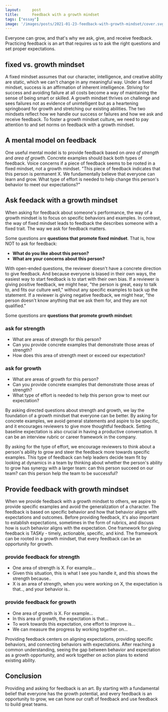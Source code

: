 ```yaml
---
layout:     post
title:      Feedback with a growth mindset
tags: ["essay"]
image: '/images/posts/2021-01-23-feedback-with-growth-mindset/cover.svg'
---
```


Everyone can grow, and that's why we ask, give, and receive feedback. Practicing feedback is an art that requires us to ask the right questions and set proper expectations.

## fixed vs. growth mindset

A fixed mindset assumes that our character, intelligence, and creative ability are static, which we can't change in any meaningful way. Under a fixed mindset, success is an affirmation of inherent intelligence. Striving for success and avoiding failure at all costs become a way of maintaining the sense of being smart or skilled.
A growth mindset thrives on challenge and sees failures not as evidence of unintelligent but as a heartening springboard for growth and stretching our existing abilities.
The two mindsets reflect how we handle our success or failures and how we ask and receive feedback. To foster a growth mindset culture, we need to pay attention to and set norms on feedback with a growth mindset.

## A mental model on feedback

One useful mental model is to provide feedback based on *area of strength* and *area of growth*. Concrete examples should back both types of feedback.
Voice concerns if a piece of feedback seems to be rooted in a fixed mindset, not a growth mindset. "This piece of feedback indicates that this person is permanent X. We fundamentally believe that everyone can learn and grow. What type of effort is needed to help change this person's behavior to meet our expectations?"


## Ask feedack with a growth mindset

When asking for feedback about someone's performance, the way of a growth mindset is to focus on specific behaviors and examples. In contrast, the way of fixed mindset leads to feedback the describes someone with a fixed trait. The way we ask for feedback matters. 

Some questions are **questions that promote fixed mindset**. That is, how NOT to ask for feedback:

- **What do you like about this person?**
- **What are your concerns about this person?**

With open-ended questions, the reviewer doesn't have a concrete direction to give feedback. And because everyone is biased in their own ways, the easiest way to start feedback is to start with their own bias. If a reviewer is giving positive feedback, we might hear, "the person is great, easy to talk to, and fits our culture well," without any specific examples to back up the statement. If a reviewer is giving negative feedback, we might hear, "the person doesn't know anything that we ask them for, and they are not qualified." 

Some questions are **questions that promote growth mindset**:

### ask for strength

- What are areas of strength for this person?
- Can you provide concrete examples that demonstrate those areas of strength?
- How does this area of strength meet or exceed our expectation?


### ask for growth

- What are areas of growth for this person?
- Can you provide concrete examples that demonstrate those areas of strength?
- What type of effort is needed to help this person grow to meet our expectation?

By asking directed questions about strength and growth, we lay the foundation of a growth mindset that everyone can be better. By asking for concrete examples, we avoid general statements and aspire to be specific, and it encourages reviewers to give more thoughtful feedback.
Setting baseline expectation is also crucial in having a productive conversation. It can be an interview rubric or career framework in the company.

By asking for the type of effort, we encourage reviewers to think about a person's ability to grow and steer the feedback more towards specific examples. This type of feedback can help leaders decide team fit by looking at dynamics in a team by thinking about whether the person's ability to grow has synergy with a larger team: can this person succeed on our team? can this person help the team to be successful?

## Provide feedback with growth mindset

When we provide feedback with a growth mindset to others, we aspire to provide specific examples and avoid the generalization of a character. The feedback is based on specific behavior and how that behavior aligns with expectations and outcomes. Before providing feedback, it's also important to establish expectations, sometimes in the form of rubrics, and discuss how is such behavior aligns with the expectation.
One framework for giving feedback is TASKy - timely, actionable, specific, and kind. The framework can be rooted in a growth mindset, that every feedback can be an opportunity for growth.

### provide feedback for strength

- One area of strength is X. For example...
- Given this situation, this is what I see you handle it, and this shows the strength because..
- X is an area of strength, when you were working on X, the expectation is that.., and your behavior is..

### provide feedback for growth

- One area of growth is X. For example...
- In this area of growth, the expectation is that...
- To work towards this expectation, one effort to improve is...
- We can measure the progress by working together on...

Providing feedback centers on aligning expectations, providing specific behaviors, and connecting behaviors with expectations. After reaching a common understanding, seeing the gap between behavior and expectation as a growth opportunity, and work together on action plans to extend existing ability.

## Conclusion

Providing and asking for feedback is an art. By starting with a fundamental belief that everyone has the growth potential, and every feedback is an opportunity to grow, we can hone our craft of feedback and use feedback to build great teams.

